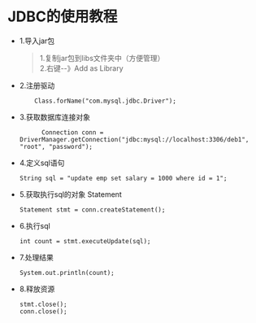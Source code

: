 # JDBC的使用教程
* 1.导入jar包  
    >1.复制jar包到libs文件夹中（方便管理）  
     2.右键--》Add as Library
    
* 2.注册驱动   
    ```
        Class.forName("com.mysql.jdbc.Driver");
     ```
* 3.获取数据库连接对象
    ```
          Connection conn = DriverManager.getConnection("jdbc:mysql://localhost:3306/deb1", "root", "password");
    ``` 
* 4.定义sql语句
    ```
    String sql = "update emp set salary = 1000 where id = 1";
    ```
* 5.获取执行sql的对象 Statement
    ```
    Statement stmt = conn.createStatement();
    ```
* 6.执行sql
    ```
    int count = stmt.executeUpdate(sql);
    ```
* 7.处理结果
    ```
    System.out.println(count);
    ```
* 8.释放资源
    ```
    stmt.close();
    conn.close();
    ```